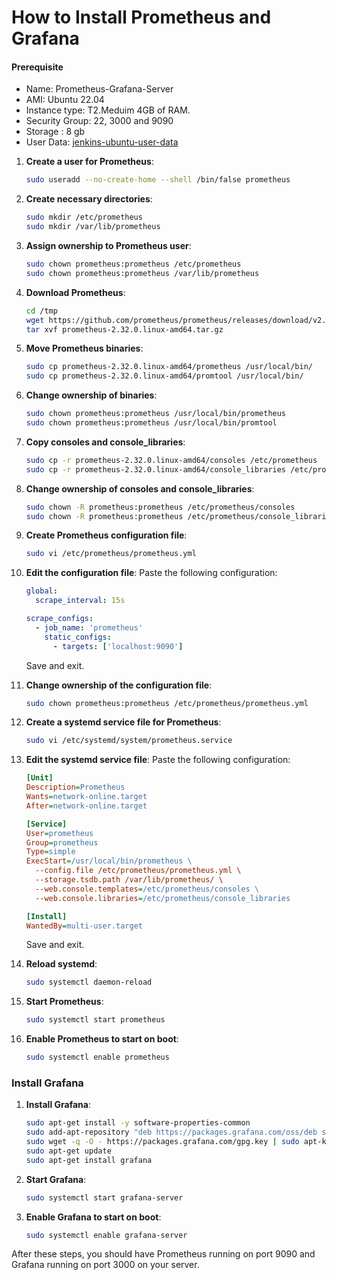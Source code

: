 # How to Install Prometheus and Grafana

#### Prerequisite
+ Name: Prometheus-Grafana-Server
+ AMI:  Ubuntu 22.04 
+ Instance type:  T2.Meduim  4GB of RAM.
+ Security Group: 22, 3000 and 9090 
+ Storage : 8 gb
+ User Data: [jenkins-ubuntu-user-data](./jenkins-user-data.sh)

1. **Create a user for Prometheus**:
   ```bash
   sudo useradd --no-create-home --shell /bin/false prometheus
   ```

2. **Create necessary directories**:
   ```bash
   sudo mkdir /etc/prometheus
   sudo mkdir /var/lib/prometheus
   ```

3. **Assign ownership to Prometheus user**:
   ```bash
   sudo chown prometheus:prometheus /etc/prometheus
   sudo chown prometheus:prometheus /var/lib/prometheus
   ```

4. **Download Prometheus**:
   ```bash
   cd /tmp
   wget https://github.com/prometheus/prometheus/releases/download/v2.32.0/prometheus-2.32.0.linux-amd64.tar.gz
   tar xvf prometheus-2.32.0.linux-amd64.tar.gz
   ```

5. **Move Prometheus binaries**:
   ```bash
   sudo cp prometheus-2.32.0.linux-amd64/prometheus /usr/local/bin/
   sudo cp prometheus-2.32.0.linux-amd64/promtool /usr/local/bin/
   ```

6. **Change ownership of binaries**:
   ```bash
   sudo chown prometheus:prometheus /usr/local/bin/prometheus
   sudo chown prometheus:prometheus /usr/local/bin/promtool
   ```

7. **Copy consoles and console_libraries**:
   ```bash
   sudo cp -r prometheus-2.32.0.linux-amd64/consoles /etc/prometheus
   sudo cp -r prometheus-2.32.0.linux-amd64/console_libraries /etc/prometheus
   ```

8. **Change ownership of consoles and console_libraries**:
   ```bash
   sudo chown -R prometheus:prometheus /etc/prometheus/consoles
   sudo chown -R prometheus:prometheus /etc/prometheus/console_libraries
   ```

9. **Create Prometheus configuration file**:
   ```bash
   sudo vi /etc/prometheus/prometheus.yml
   ```

10. **Edit the configuration file**:
    Paste the following configuration:
    ```yaml
    global:
      scrape_interval: 15s

    scrape_configs:
      - job_name: 'prometheus'
        static_configs:
          - targets: ['localhost:9090']
    ```
    Save and exit.

11. **Change ownership of the configuration file**:
    ```bash
    sudo chown prometheus:prometheus /etc/prometheus/prometheus.yml
    ```

12. **Create a systemd service file for Prometheus**:
    ```bash
    sudo vi /etc/systemd/system/prometheus.service
    ```

13. **Edit the systemd service file**:
    Paste the following configuration:
    ```ini
    [Unit]
    Description=Prometheus
    Wants=network-online.target
    After=network-online.target

    [Service]
    User=prometheus
    Group=prometheus
    Type=simple
    ExecStart=/usr/local/bin/prometheus \
      --config.file /etc/prometheus/prometheus.yml \
      --storage.tsdb.path /var/lib/prometheus/ \
      --web.console.templates=/etc/prometheus/consoles \
      --web.console.libraries=/etc/prometheus/console_libraries

    [Install]
    WantedBy=multi-user.target
    ```
    Save and exit.

14. **Reload systemd**:
    ```bash
    sudo systemctl daemon-reload
    ```

15. **Start Prometheus**:
    ```bash
    sudo systemctl start prometheus
    ```

16. **Enable Prometheus to start on boot**:
    ```bash
    sudo systemctl enable prometheus
    ```

### Install Grafana

1. **Install Grafana**:
   ```bash
   sudo apt-get install -y software-properties-common
   sudo add-apt-repository "deb https://packages.grafana.com/oss/deb stable main"
   sudo wget -q -O - https://packages.grafana.com/gpg.key | sudo apt-key add -
   sudo apt-get update
   sudo apt-get install grafana
   ```

2. **Start Grafana**:
   ```bash
   sudo systemctl start grafana-server
   ```

3. **Enable Grafana to start on boot**:
   ```bash
   sudo systemctl enable grafana-server
   ```

After these steps, you should have Prometheus running on port 9090 and Grafana running on port 3000 on your server.